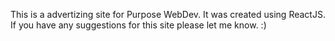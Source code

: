 This is a advertizing site for Purpose WebDev. It was created using ReactJS. If you have any suggestions for this site please let me know. :)